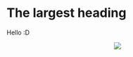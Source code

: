 # The largest heading
Hello :D

<p align="center">
 <img src="https://cloud.githubusercontent.com/assets/23470045/20375289/ead3513c-acb0-11e6-97a3-47f1d37add65.gif"/>
</p>
